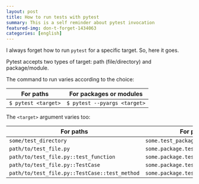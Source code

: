 ```yaml
---
layout: post
title: How to run tests with pytest
summary: This is a self reminder about pytest invocation
featured-img: don-t-forget-1434063
categories: [english]
---
```


I always forget how to run `pytest` for a specific target. So, here it goes.

Pytest accepts two types of target: path (file/directory) and package/module.

The command to run varies according to the choice:

| For paths | For packages or modules |
|-----------|-------------------------|
| `$ pytest <target>` | `$ pytest --pyargs <target>` |


The `<target>` argument varies too:

| For paths | For packages or modules |
|-----------|-------------------------|
| `some/test_directory` | `some.test_package` |
| `path/to/test_file.py` | `some.package.test_module` |
| `path/to/test_file.py::test_function` | `some.package.test_module::test_function` |
| `path/to/test_file.py::TestCase`     | `some.package.test_module::TestCase` |
| `path/to/test_file.py::TestCase::test_method` | `some.package.test_module::TestCase::test_method` |

